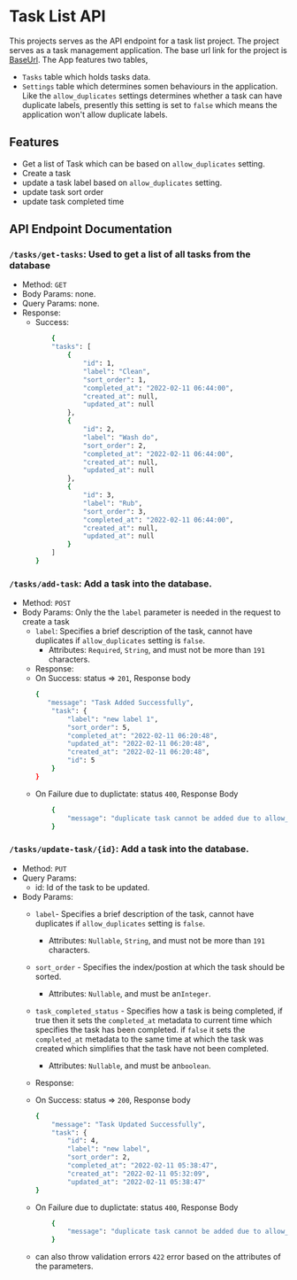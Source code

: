 # Task List API

This projects serves as the API endpoint for a task list project. The project serves as a task management application.
The base url link for the project is [BaseUrl](https://pwg-task-list-api.herokuapp.com/api/). The App features two tables,

- `Tasks` table which holds tasks data.
- `Settings` table which determines somen behaviours in the application. Like the `allow_duplicates` settings determines whether a task can have duplicate labels, presently this setting is set to `false` which means the application won't allow duplicate labels. 

## Features

- Get a list of Task which can be based on `allow_duplicates` setting.
- Create a task
- update a task label based on `allow_duplicates` setting.
- update task sort order
- update task completed time

## API Endpoint Documentation

### `/tasks/get-tasks`: Used to get a list of all tasks from the database
   - Method: `GET`
   - Body Params: none.
   - Query Params: none.
   - Response:
        - Success: 
            ```bash
                {
                "tasks": [
                    {
                        "id": 1,
                        "label": "Clean",
                        "sort_order": 1,
                        "completed_at": "2022-02-11 06:44:00",
                        "created_at": null,
                        "updated_at": null
                    },
                    {
                        "id": 2,
                        "label": "Wash do",
                        "sort_order": 2,
                        "completed_at": "2022-02-11 06:44:00",
                        "created_at": null,
                        "updated_at": null
                    },
                    {
                        "id": 3,
                        "label": "Rub",
                        "sort_order": 3,
                        "completed_at": "2022-02-11 06:44:00",
                        "created_at": null,
                        "updated_at": null
                    }
                ]
            }
            ```
   
###  `/tasks/add-task`: Add a task into the database.
   - Method: `POST`
   - Body Params: Only the the `label` parameter is needed in the request to create a task
        - `label`: Specifies a brief description of the task, cannot have duplicates if `allow_duplicates` setting is `false`.
            - Attributes: `Required`, `String`, and must not be more than `191` characters.
        - Response:
        - On Success: status => `201`,
            Response body
            ```bash
            {
               "message": "Task Added Successfully",
                "task": {
                    "label": "new label 1",
                    "sort_order": 5,
                    "completed_at": "2022-02-11 06:20:48",
                    "updated_at": "2022-02-11 06:20:48",
                    "created_at": "2022-02-11 06:20:48",
                    "id": 5
                }
            }
            ```
        - On Failure due to duplictate: status `400`, 
            Response Body
            ```bash
                {
                    "message": "duplicate task cannot be added due to allow_duplicates settings"
                }
            ```


###  `/tasks/update-task/{id}`: Add a task into the database.
   - Method: `PUT`
   - Query Params:
        - id: Id of the task to be updated.
   - Body Params:
        - `label`- Specifies a brief description of the task, cannot have duplicates if `allow_duplicates` setting is `false`.
            - Attributes: `Nullable`, `String`, and must not be more than `191` characters.

        - `sort_order` - Specifies the index/postion at which the task should be sorted.
            - Attributes: `Nullable`, and must be an`Integer`.

        - `task_completed_status` - Specifies how a task is being completed, if true then it sets the `completed_at` metadata to current time which specifies the task has been completed. if `false` it sets the `completed_at` metadata to the same time at which the task was created which simplifies that the task have not been completed.
            - Attributes: `Nullable`, and must be an`boolean`.

        - Response:
        - On Success: status => `200`,
            Response body
            ```bash
            {
                "message": "Task Updated Successfully",
                "task": {
                    "id": 4,
                    "label": "new label",
                    "sort_order": 2,
                    "completed_at": "2022-02-11 05:38:47",
                    "created_at": "2022-02-11 05:32:09",
                    "updated_at": "2022-02-11 05:38:47"
            }
            ```
        - On Failure due to duplictate: status `400`, 
            Response Body
            ```bash
                {
                    "message": "duplicate task cannot be added due to allow_duplicates settings"
                }
            ```
        - can also throw validation errors `422` error based on the attributes of the parameters.

